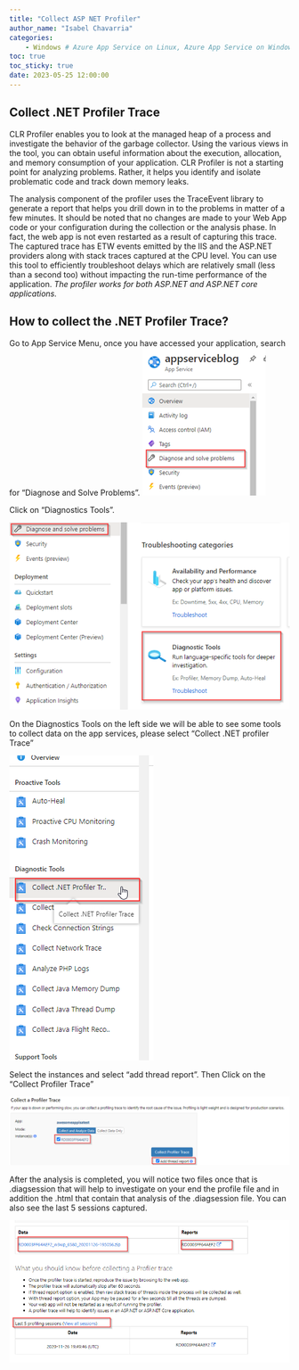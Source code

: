 ```yaml
---
title: "Collect ASP NET Profiler"
author_name: "Isabel Chavarria"
categories:
    - Windows # Azure App Service on Linux, Azure App Service on Windows, Function App, Azure VM, Azure SDK
toc: true
toc_sticky: true
date: 2023-05-25 12:00:00
---
```


## Collect .NET Profiler Trace

CLR Profiler enables you to look at the managed heap of a process and investigate the behavior of the garbage collector. Using the various views in the tool, you can obtain useful information about the execution, allocation, and memory consumption of your application. CLR Profiler is not a starting point for analyzing problems. Rather, it helps you identify and isolate problematic code and track down memory leaks.

The analysis component of the profiler uses the TraceEvent library to generate a report that helps you drill down in to the problems in matter of a few minutes. It should be noted that no changes are made to your Web App code or your configuration during the collection or the analysis phase. In fact, the web app is not even restarted as a result of capturing this trace. The captured trace has ETW events emitted by the IIS and the ASP.NET providers along with stack traces captured at the CPU level. You can use this tool to efficiently troubleshoot delays which are relatively small (less than a second too) without impacting the run-time performance of the application. *The profiler works for both ASP.NET and ASP.NET core applications.*

## How to collect the .NET Profiler Trace?

Go to App Service Menu, once you have accessed your application, search for “Diagnose and Solve Problems”.
                ![flow](/media/2023/profiler/01.png)

Click on “Diagnostics Tools”.

![flow](/media/2023/profiler/02.png)

On the Diagnostics Tools on the left side we will be able to see some tools to collect data on the app services, please select “Collect .NET profiler Trace”

![flow](/media/2023/profiler/03.png)

Select the instances and select “add thread report”. Then Click on the “Collect Profiler Trace”

![flow](/media/2023/profiler/04.png)

After the analysis is completed, you will notice two files once that is .diagsession that will help to investigate on your end the profile file and in addition the .html that contain that analysis of the .diagsession file. You can also see the last 5 sessions captured.

![flow](/media/2023/profiler/06.png)